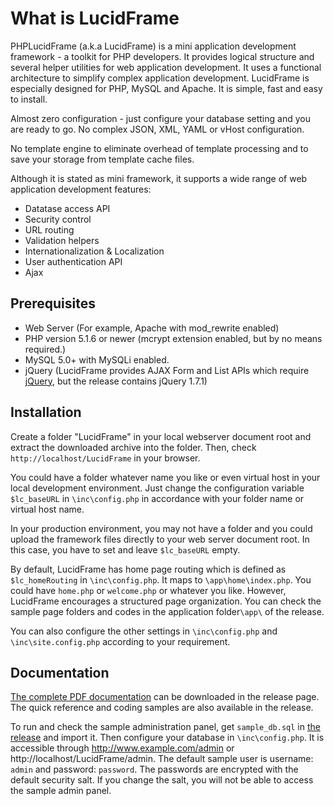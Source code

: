 What is LucidFrame
============
PHPLucidFrame (a.k.a LucidFrame) is a mini application development framework - a toolkit for PHP developers. It provides logical structure and several helper utilities for web application development.
It uses a functional architecture to simplify complex application development. LucidFrame is especially designed for PHP, MySQL and Apache. It is simple, fast and easy to install.

Almost zero configuration - just configure your database setting and you are ready to go. No complex JSON, XML, YAML or vHost configuration.

No template engine to eliminate overhead of template processing and to save your storage from template cache files.

Although it is stated as mini framework, it supports a wide range of web application development features: 

- Datatase access API  
- Security control  
- URL routing  
- Validation helpers  
- Internationalization & Localization  
- User authentication API  
- Ajax  

Prerequisites
------
- Web Server (For example, Apache with mod_rewrite enabled)
- PHP version 5.1.6 or newer (mcrypt extension enabled, but by no means required.)
- MySQL 5.0+ with MySQLi enabled.
- jQuery (LucidFrame provides AJAX Form and List APIs which require [jQuery](http://jquery.com/), but the release contains jQuery 1.7.1)

Installation
------
Create a folder "LucidFrame" in your local webserver document root and extract the downloaded archive into the folder.
Then, check `http://localhost/LucidFrame` in your browser.

You could have a folder whatever name you like or even virtual host in your local development environment.
Just change the configuration variable `$lc_baseURL` in `\inc\config.php` in accordance with your folder name or virtual host name.

In your production environment, you may not have a folder and you could upload the framework files directly to your web server document root.
In this case, you have to set and leave `$lc_baseURL` empty.

By default, LucidFrame has home page routing which is defined as `$lc_homeRouting` in `\inc\config.php`. It maps to `\app\home\index.php`. You could have `home.php` or `welcome.php` or whatever you like. However, LucidFrame encourages a structured page organization. You can check the sample page folders and codes in the application folder`\app\` of the release.

You can also configure the other settings in `\inc\config.php` and `\inc\site.config.php` according to your requirement.

Documentation
------
[The complete PDF documentation](https://github.com/cithukyaw/LucidFrame/releases) can be downloaded in the release page.  
The quick reference and coding samples are also available in the release.

To run and check the sample administration panel, get `sample_db.sql` in [the release](https://github.com/cithukyaw/LucidFrame/releases) and import it. Then configure your database in `\inc\config.php`. It is accessible through http://www.example.com/admin or http://localhost/LucidFrame/admin. The default sample user is username: `admin` and password: `password`. The passwords are encrypted with the default security salt. If you change the salt, you will not be able to access the sample admin panel.